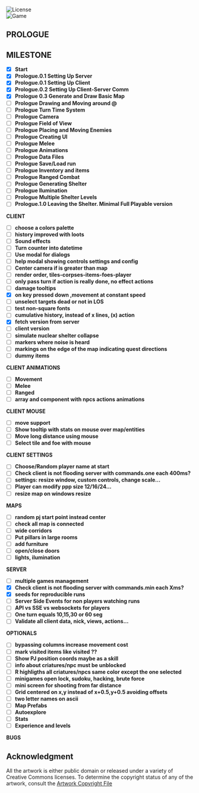 <br>

![License](https://img.shields.io/badge/license-%20GNU%20AGPLv3%20-brightgreen)  
![Game](https://img.shields.io/badge/version-0.3a-orange.svg)  

## PROLOGUE

## MILESTONE 
- [X] **Start**  
- [X] **Prologue.0.1 Setting Up Server**  
- [X] **Prologue.0.1 Setting Up Client**  
- [X] **Prologue.0.2 Setting Up Client-Server Comm**  
- [X] **Prologue 0.3 Generate and Draw Basic Map**  
- [ ] **Prologue Drawing and Moving around @**  
- [ ] **Prologue Turn Time System**  
- [ ] **Prologue Camera**  
- [ ] **Prologue Field of View**  
- [ ] **Prologue Placing and Moving Enemies**  
- [ ] **Prologue Creating UI**  
- [ ] **Prologue Melee**  
- [ ] **Prologue Animations**  
- [ ] **Prologue Data Files**  
- [ ] **Prologue Save/Load run**  
- [ ] **Prologue Inventory and items**  
- [ ] **Prologue Ranged Combat**  
- [ ] **Prologue Generating Shelter**  
- [ ] **Prologue Ilumination**  
- [ ] **Prologue Multiple Shelter Levels**  
- [ ] **Prologue.1.0 Leaving the Shelter. Minimal Full Playable version**  

**CLIENT**  
- [ ] **choose a colors palette**  
- [ ] **history improved with loots**  
- [ ] **Sound effects**  
- [ ] **Turn counter into datetime**  
- [ ] **Use modal for dialogs**  
- [ ] **help modal showing controls settings and config**  
- [ ] **Center camera if is greater than map**  
- [ ] **render order, tiles-corpses-items-foes-player**  
- [ ] **only pass turn if action is really done, no effect actions**  
- [ ] **damage tooltips**  
- [X] **on key pressed down ,movement at constant speed**  
- [ ] **unselect targets dead or not in LOS**  
- [ ] **test non-square fonts**  
- [ ] **cumulative history, instead of x lines, (x) action**  
- [X] **fetch version from server**  
- [ ] **client version**  
- [ ] **simulate nuclear shelter collapse**  
- [ ] **markers where noise is heard**  
- [ ] **markings on the edge of the map indicating quest directions**  
- [ ] **dummy items**  

**CLIENT ANIMATIONS**  
- [ ] **Movement**  
- [ ] **Melee**  
- [ ] **Ranged**  
- [ ] **array and component with npcs actions animations**  

**CLIENT MOUSE**  
- [ ] **move support**  
- [ ] **Show tooltip with stats on mouse over map/entities**  
- [ ] **Move long distance using mouse**   
- [ ] **Select tile and foe with mouse**  

**CLIENT SETTINGS**  
- [ ] **Choose/Random player name at start**  
- [ ] **Check client is not flooding server with commands.one each 400ms?**  
- [ ] **settings: resize window, custom controls, change scale...**  
- [ ] **Player can modify ppp size 12/16/24...**  
- [ ] **resize map on windows resize**  

**MAPS**  
- [ ] **random pj start point instead center**  
- [ ] **check all map is connected**  
- [ ] **wide corridors**  
- [ ] **Put pillars in large rooms**  
- [ ] **add furniture**  
- [ ] **open/close doors**  
- [ ] **lights, ilumination**  

**SERVER**  
- [ ] **multiple games management**  
- [X] **Check client is not flooding server with commands.min each Xms?**  
- [X] **seeds for reproducible runs**  
- [ ] **Server Side Events for non players watching runs**  
- [ ] **API vs SSE vs websockets for players**  
- [ ] **One turn equals 10,15,30 or 60 seg**  
- [ ] **Validate all client data, nick, views, actions...**  

**OPTIONALS**   
- [ ] **bypassing columns increase movement cost**  
- [ ] **mark visited items like visited ??**   
- [ ] **Show PJ position coords maybe as a skill**  
- [ ] **info about criatures/npc must be unblocked**  
- [ ] **R highligths all criatures/npcs same color except the one selected**  
- [ ] **minigames open lock, sudoku, hacking, brute force**  
- [ ] **mini screen for shooting from far distance**  
- [ ] **Grid centered on x,y instead of x+0.5,y+0.5 avoiding offsets**  
- [ ] **two letter names on ascii**  
- [ ] **Map Prefabs**  
- [ ] **Autoexplore**  
- [ ] **Stats**  
- [ ] **Experience and levels**  

**BUGS**  


## **Acknowledgment**

All the artwork is either public domain or released under a variety of Creative Commons licenses. To determine the copyright status of any of the artwork, consult the [Artwork Copyright File](https://github.com/jolav/roguelike-online/blob/main/artwork.txt)


